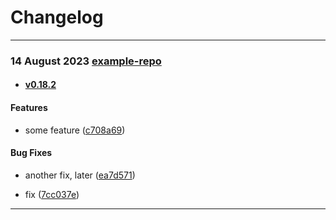 # Changelog

***
<!--Release note v0.18.2!-->
### 14 August 2023 [example-repo](https://example.com/example-repo)
* #### [v0.18.2](https://example.com/example-repo/releases/v1.0.0)

#### Features

* some feature ([c708a69](https://github.com/indykite/test-ik-jira/commit/c708a6942f90b33f5d31536c483f0692841c4acc))

#### Bug Fixes

* another fix, later ([ea7d571](https://github.com/indykite/test-ik-jira/commit/ea7d57144d2b51d27e0c153db61b71fd78cc95f2))

* fix ([7cc037e](https://github.com/indykite/test-ik-jira/commit/7cc037e47972e83f3cd140ac64bc9b84c8c718c6))

***

